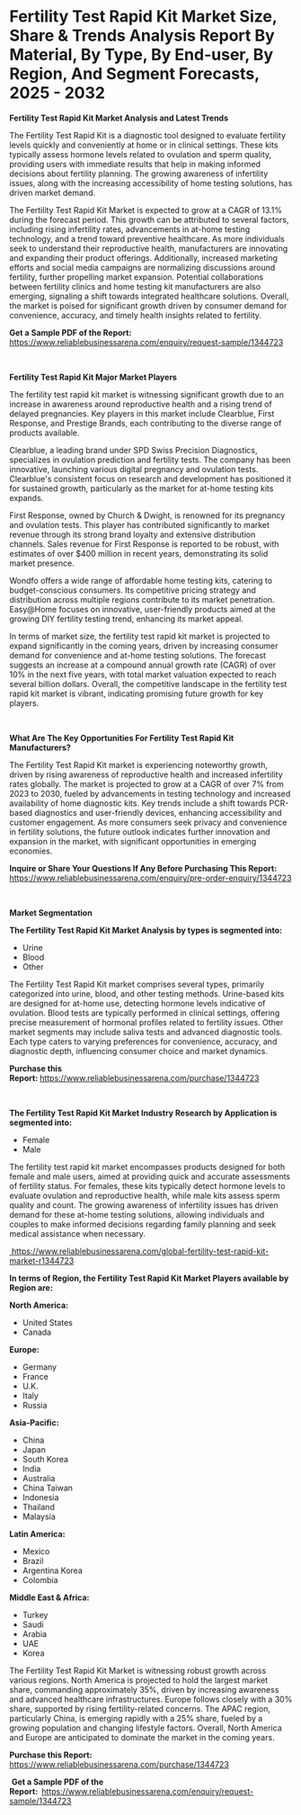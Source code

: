 <p><h1>Fertility Test Rapid Kit Market Size, Share & Trends Analysis Report By Material, By Type, By End-user, By Region, And Segment Forecasts, 2025 - 2032</h1></p><p><strong>Fertility Test Rapid Kit Market Analysis and Latest Trends</strong></p>
<p><p>The Fertility Test Rapid Kit is a diagnostic tool designed to evaluate fertility levels quickly and conveniently at home or in clinical settings. These kits typically assess hormone levels related to ovulation and sperm quality, providing users with immediate results that help in making informed decisions about fertility planning. The growing awareness of infertility issues, along with the increasing accessibility of home testing solutions, has driven market demand.</p><p>The Fertility Test Rapid Kit Market is expected to grow at a CAGR of 13.1% during the forecast period. This growth can be attributed to several factors, including rising infertility rates, advancements in at-home testing technology, and a trend toward preventive healthcare. As more individuals seek to understand their reproductive health, manufacturers are innovating and expanding their product offerings. Additionally, increased marketing efforts and social media campaigns are normalizing discussions around fertility, further propelling market expansion. Potential collaborations between fertility clinics and home testing kit manufacturers are also emerging, signaling a shift towards integrated healthcare solutions. Overall, the market is poised for significant growth driven by consumer demand for convenience, accuracy, and timely health insights related to fertility.</p></p>
<p><strong>Get a Sample PDF of the Report:&nbsp;</strong> <a href="https://www.reliablebusinessarena.com/enquiry/request-sample/1344723?utm_campaign=2188&utm_medium=2&utm_source=Github&utm_content=ia&utm_term=14042025&utm_id=fertility-test-rapid-kit">https://www.reliablebusinessarena.com/enquiry/request-sample/1344723</a></p>
<p>&nbsp;</p>
<p><strong>Fertility Test Rapid Kit Major Market Players</strong></p>
<p><p>The fertility test rapid kit market is witnessing significant growth due to an increase in awareness around reproductive health and a rising trend of delayed pregnancies. Key players in this market include Clearblue, First Response, and Prestige Brands, each contributing to the diverse range of products available.</p><p>Clearblue, a leading brand under SPD Swiss Precision Diagnostics, specializes in ovulation prediction and fertility tests. The company has been innovative, launching various digital pregnancy and ovulation tests. Clearblue's consistent focus on research and development has positioned it for sustained growth, particularly as the market for at-home testing kits expands.</p><p>First Response, owned by Church & Dwight, is renowned for its pregnancy and ovulation tests. This player has contributed significantly to market revenue through its strong brand loyalty and extensive distribution channels. Sales revenue for First Response is reported to be robust, with estimates of over $400 million in recent years, demonstrating its solid market presence.</p><p>Wondfo offers a wide range of affordable home testing kits, catering to budget-conscious consumers. Its competitive pricing strategy and distribution across multiple regions contribute to its market penetration. Easy@Home focuses on innovative, user-friendly products aimed at the growing DIY fertility testing trend, enhancing its market appeal.</p><p>In terms of market size, the fertility test rapid kit market is projected to expand significantly in the coming years, driven by increasing consumer demand for convenience and at-home testing solutions. The forecast suggests an increase at a compound annual growth rate (CAGR) of over 10% in the next five years, with total market valuation expected to reach several billion dollars. Overall, the competitive landscape in the fertility test rapid kit market is vibrant, indicating promising future growth for key players.</p></p>
<p>&nbsp;</p>
<p><strong>What Are The Key Opportunities For Fertility Test Rapid Kit Manufacturers?</strong></p>
<p><p>The Fertility Test Rapid Kit market is experiencing noteworthy growth, driven by rising awareness of reproductive health and increased infertility rates globally. The market is projected to grow at a CAGR of over 7% from 2023 to 2030, fueled by advancements in testing technology and increased availability of home diagnostic kits. Key trends include a shift towards PCR-based diagnostics and user-friendly devices, enhancing accessibility and customer engagement. As more consumers seek privacy and convenience in fertility solutions, the future outlook indicates further innovation and expansion in the market, with significant opportunities in emerging economies.</p></p>
<p><strong>Inquire or Share Your Questions If Any Before Purchasing This Report:</strong> <a href="https://www.reliablebusinessarena.com/enquiry/pre-order-enquiry/1344723?utm_campaign=2188&utm_medium=2&utm_source=Github&utm_content=ia&utm_term=14042025&utm_id=fertility-test-rapid-kit">https://www.reliablebusinessarena.com/enquiry/pre-order-enquiry/1344723</a></p>
<p>&nbsp;</p>
<p><strong>Market Segmentation</strong></p>
<p><strong>The Fertility Test Rapid Kit Market Analysis by types is segmented into:</strong></p>
<p><ul><li>Urine</li><li>Blood</li><li>Other</li></ul></p>
<p><p>The Fertility Test Rapid Kit market comprises several types, primarily categorized into urine, blood, and other testing methods. Urine-based kits are designed for at-home use, detecting hormone levels indicative of ovulation. Blood tests are typically performed in clinical settings, offering precise measurement of hormonal profiles related to fertility issues. Other market segments may include saliva tests and advanced diagnostic tools. Each type caters to varying preferences for convenience, accuracy, and diagnostic depth, influencing consumer choice and market dynamics.</p></p>
<p><strong>Purchase this Report:&nbsp;</strong><a href="https://www.reliablebusinessarena.com/purchase/1344723?utm_campaign=2188&utm_medium=2&utm_source=Github&utm_content=ia&utm_term=14042025&utm_id=fertility-test-rapid-kit">https://www.reliablebusinessarena.com/purchase/1344723</a></p>
<p>&nbsp;</p>
<p><strong>The Fertility Test Rapid Kit Market Industry Research by Application is segmented into:</strong></p>
<p><ul><li>Female</li><li>Male</li></ul></p>
<p><p>The fertility test rapid kit market encompasses products designed for both female and male users, aimed at providing quick and accurate assessments of fertility status. For females, these kits typically detect hormone levels to evaluate ovulation and reproductive health, while male kits assess sperm quality and count. The growing awareness of infertility issues has driven demand for these at-home testing solutions, allowing individuals and couples to make informed decisions regarding family planning and seek medical assistance when necessary.</p></p>
<p><a href="https://www.reliablebusinessarena.com/global-fertility-test-rapid-kit-market-r1344723?utm_campaign=2188&utm_medium=2&utm_source=Github&utm_content=ia&utm_term=14042025&utm_id=fertility-test-rapid-kit">&nbsp;https://www.reliablebusinessarena.com/global-fertility-test-rapid-kit-market-r1344723</a></p>
<p><strong>In terms of Region, the Fertility Test Rapid Kit Market Players available by Region are:</strong></p>
<p>
    <p> <strong> North America: </strong>
        <ul>
            <li>United States</li>
            <li>Canada</li>
        </ul>
        </p> 
    <p> <strong> Europe: </strong>
        <ul>
            <li>Germany</li>
            <li>France</li>
            <li>U.K.</li>
            <li>Italy</li>
            <li>Russia</li>
        </ul>
        </p> 
    <p> <strong> Asia-Pacific: </strong>
        <ul>
            <li>China</li>
            <li>Japan</li>
            <li>South Korea</li>
            <li>India</li>
            <li>Australia</li>
            <li>China Taiwan</li>
            <li>Indonesia</li>
            <li>Thailand</li>
            <li>Malaysia</li>
        </ul>
        </p> 
    <p> <strong> Latin America: </strong>
        <ul>
            <li>Mexico</li>
            <li>Brazil</li>
            <li>Argentina Korea</li>
            <li>Colombia</li>
        </ul>
        </p> 
    <p> <strong> Middle East & Africa: </strong>
        <ul>
            <li>Turkey</li>
            <li>Saudi</li>
            <li>Arabia</li>
            <li>UAE</li>
            <li>Korea</li>
        </ul>
    </p>
    </p>
<p><p>The Fertility Test Rapid Kit Market is witnessing robust growth across various regions. North America is projected to hold the largest market share, commanding approximately 35%, driven by increasing awareness and advanced healthcare infrastructures. Europe follows closely with a 30% share, supported by rising fertility-related concerns. The APAC region, particularly China, is emerging rapidly with a 25% share, fueled by a growing population and changing lifestyle factors. Overall, North America and Europe are anticipated to dominate the market in the coming years.</p></p>
<p><strong>Purchase this Report: </strong><a href="https://www.reliablebusinessarena.com/purchase/1344723?utm_campaign=2188&utm_medium=2&utm_source=Github&utm_content=ia&utm_term=14042025&utm_id=fertility-test-rapid-kit">https://www.reliablebusinessarena.com/purchase/1344723</a></p>
<p>&nbsp;<strong>Get a Sample PDF of the Report:&nbsp;&nbsp;</strong><a href="https://www.reliablebusinessarena.com/enquiry/request-sample/1344723?utm_campaign=2188&utm_medium=2&utm_source=Github&utm_content=ia&utm_term=14042025&utm_id=fertility-test-rapid-kit">https://www.reliablebusinessarena.com/enquiry/request-sample/1344723</a></p>
<p><strong></strong></p>
<p><p></p><p></p><p></p></p>